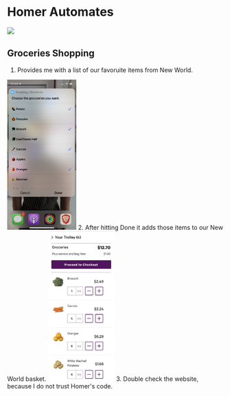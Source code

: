 # Homer Automates

![](https://harriscmopartners.com/wp-content/uploads/HomerSimpson1.png)

## Groceries Shopping

1. Provides me with a list of our favoruite items from New World.
  <img src="./media/grocery_picker.png" height="350">
2. After hitting Done it adds those items to our New World basket.
 <img src="./media/new_world_basket.png" height="350">
3. Double check the website, because I do not trust Homer's code.
